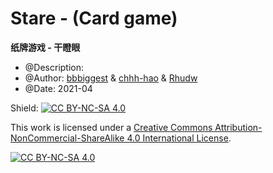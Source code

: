 # Stare - (Card game)
**纸牌游戏 - 干瞪眼**

+ @Description:
+ @Author: [bbbiggest](https://github.com/bbbiggest) & [chhh-hao](https://github.com/chhh-hao) & [Rhudw](https://github.com/Yetong-A)
+ @Date: 2021-04


Shield: [![CC BY-NC-SA 4.0][cc-by-nc-sa-shield]][cc-by-nc-sa]

This work is licensed under a [Creative Commons Attribution-NonCommercial-ShareAlike 4.0
International License][cc-by-nc-sa].

[![CC BY-NC-SA 4.0][cc-by-nc-sa-image]][cc-by-nc-sa]

[cc-by-nc-sa]: http://creativecommons.org/licenses/by-nc-sa/4.0/
[cc-by-nc-sa-image]: https://licensebuttons.net/l/by-nc-sa/4.0/88x31.png
[cc-by-nc-sa-shield]: https://img.shields.io/badge/License-CC%20BY--NC--SA%204.0-lightgrey.svg
